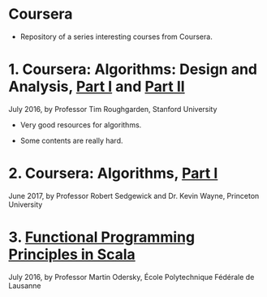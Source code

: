 # Coursera

- Repository of a series interesting courses from Coursera.


# 1. Coursera: Algorithms: Design and Analysis, [Part I][link1] and [Part II][link2]
July 2016, by Professor Tim Roughgarden, Stanford University

* Very good resources for algorithms.

* Some contents are really hard.


# 2. Coursera: Algorithms, [Part I][link3]
June 2017, by Professor Robert Sedgewick and Dr. Kevin Wayne, Princeton University

# 3. [Functional Programming Principles in Scala][link5]
July 2016, by Professor Martin Odersky, École Polytechnique Fédérale de Lausanne


[link1]:https://www.coursera.org/learn/algorithm-design-analysis/home/welcome

[link2]:https://www.coursera.org/learn/algorithm-design-analysis-2/home/welcome

[link3]:https://www.coursera.org/learn/algorithms-part1/home/welcome

[link5]:https://www.coursera.org/learn/progfun1/home/welcome
